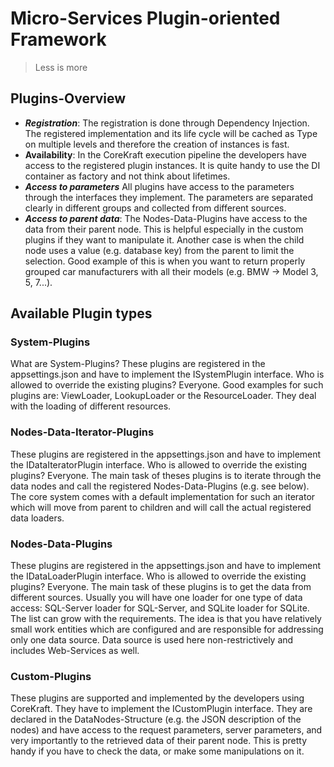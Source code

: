 ﻿<!-- header
{
    "title": "Server core details",
    "keywords": [ "introduction", "overview", "history", "nature", "BindKraft", "Server-side", "micro-service", "net core", "plug-ins" ]
}
-->
# Micro-Services Plugin-oriented Framework #

> Less is more

## Plugins-Overview ##
- ***Registration***:
The registration is done through Dependency Injection. The registered implementation and its life cycle will be cached as Type on multiple levels and therefore the creation of instances is fast.
- ****Availability****:
In the CoreKraft execution pipeline the developers have access to the registered plugin instances. It is quite handy to use the DI container as factory and not think about lifetimes.
- ***Access to parameters***
All plugins have access to the parameters through the interfaces they implement. The parameters are separated clearly in different groups and collected from different sources.
- ***Access to parent data***:
The Nodes-Data-Plugins have access to the data from their parent node. This is helpful especially in the custom plugins if they want to manipulate it. Another case is when the child node uses a value (e.g. database key) from the parent to limit the selection. Good example of this is when you want to return properly grouped car manufacturers with all their models (e.g. BMW -> Model 3, 5, 7...).

## Available Plugin types ##

### System-Plugins ###
What are System-Plugins? 
These plugins are registered in the appsettings.json and have to implement the ISystemPlugin interface.
Who is allowed to override the existing plugins? Everyone.
Good examples for such plugins are: ViewLoader, LookupLoader or the ResourceLoader. They deal with the loading of different resources.

### Nodes-Data-Iterator-Plugins ###
These plugins are registered in the appsettings.json and have to implement the IDataIteratorPlugin interface.
Who is allowed to override the existing plugins? Everyone.
The main task of theses plugins is to iterate through the data nodes and call the registered Nodes-Data-Plugins (e.g. see below). The core system comes with a default implementation for such an iterator which will move from parent to children and will call the actual registered data loaders.

### Nodes-Data-Plugins ###
These plugins are registered in the appsettings.json and have to implement the IDataLoaderPlugin interface.
Who is allowed to override the existing plugins? Everyone.
The main task of these plugins is to get the data from different sources. Usually you will have one loader for one type of data access: SQL-Server loader for SQL-Server, and SQLite loader for SQLite. The list can grow with the requirements.
The idea is that you have relatively small work entities which are configured and are responsible for addressing only one data source. Data source is used here non-restrictively and includes Web-Services as well.

### Custom-Plugins ###
These plugins are supported and implemented by the developers using CoreKraft. They have to implement the ICustomPlugin interface. They are declared in the DataNodes-Structure (e.g. the JSON description of the nodes) and have access to the request parameters, server parameters, and very importantly to the retrieved data of their parent node. This is pretty handy if you have to check the data, or make some manipulations on it.